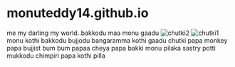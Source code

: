 # monuteddy14.github.io
me my darling my world..bakkodu maa monu gaadu
![chutki2](https://user-images.githubusercontent.com/63353499/78875497-9e0d9100-7a6b-11ea-9a36-9cc1e52af6fa.jpg)
![chutki1](https://user-images.githubusercontent.com/63353499/78875506-a06feb00-7a6b-11ea-99ed-acb511fbe348.jpg)
monu
kothi
bakkodu
bujjodu
bangaramma
kothi gaadu
chutki papa
monkey papa
bujjist
bum bum papaa
cheya papa
bakki monu
pilaka sastry
potti mukkodu
chimpiri papa
kothi pilla
